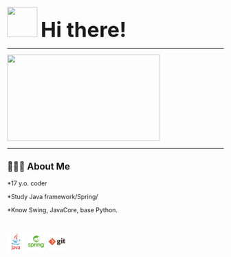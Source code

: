<p><img alt="" src="https://i.pinimg.com/originals/6e/fc/e7/6efce734427b1198de0f36d9a4f2365f.gif" style="height:70px; width:70px" />&nbsp; <strong><span style="font-size:48px">Hi there!</span></strong></p>

<hr />
<p><img alt="" src="https://i.pinimg.com/originals/04/9a/66/049a66a882a54de0d228c247760bb384.gif" style="height:200px; width:355px" /></p>

<hr />
<h2>👨🏻&zwj;🎓 About Me</h2>

<p>*17 y.o. coder</p>
 <p>  *Study Java framework/Spring/</p>
 <p>  *Know Swing, JavaCore, base Python.
</p>

<p>&nbsp;</p>
<div>
  <img src="https://github.com/devicons/devicon/blob/master/icons/java/java-original-wordmark.svg" title="Java" alt="Java" width="40" height="40"/>&nbsp;
  <img src="https://github.com/devicons/devicon/blob/master/icons/spring/spring-original-wordmark.svg" title="Spring" alt="Spring" width="40" height="40"/>&nbsp;
  <img src="https://github.com/devicons/devicon/blob/master/icons/git/git-original-wordmark.svg" title="Git" **alt="Git" width="40" height="40"/>
</div>
